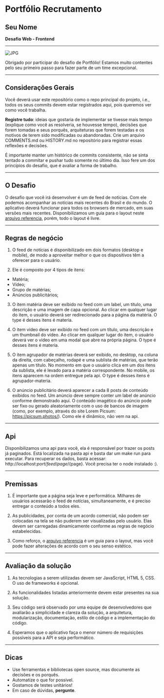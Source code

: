 # Portfólio Recrutamento

## Seu Nome
**Desafio Web - Frontend**

---
![JPG](https://github.com/globoi/portfolio-desafio/assets/7443856/90c0c5c8-c08e-4b89-974e-74056ad00f4b)

Obrigado por participar do desafio de Portfólio! Estamos muito contentes pelo seu primeiro passo para fazer parte de um time excepcional.

-------------------------------------------------------------------------------
## Considerações Gerais
Você deverá usar este repositório como o repo principal do projeto, i.e., todos os seus commits devem estar registrados aqui, pois queremos ver como você trabalha.

**Registre tudo**: ideias que gostaria de implementar se tivesse mais tempo (explique como você as resolveria, se houvesse tempo), decisões que forem tomadas e seus porquês, arquiteturas que forem testadas e os motivos de terem sido modificadas ou abandonadas. Crie um arquivo COMMENTS.md ou HISTORY.md no repositório para registrar essas reflexões e decisões.

É importante manter um histórico de commits consistente, não se sinta tentado a commitar e pushar tudo somente no último dia. Isso fere um dos princípios do desafio, que é avaliar a forma de trabalho.

-------------------------------------------------------------------------------
## O Desafio
O desafio que você irá desenvolver é um de feed de notícias. Com ele podemos acompanhar as notícias mais recentes do Brasil e do mundo.
O aplicativo deverá funcionar para todos os browsers de mercado, em suas versões mais recentes.
Disponibilizamos um guia para o layout neste [arquivo referencia](https://bit.ly/3ls3dYg), porém, todo o layout é livre.

-------------------------------------------------------------------------------
## Regras de negócio

1. O feed de notícias é disponibilizado em dois formatos (desktop e mobile), de modo a aproveitar melhor o que os dispositivos têm a oferecer para o usuário.

2. Ele é composto por 4 tipos de itens:
* Matéria;
* Vídeo;
* Grupo de matérias;
* Anúncios publicitários;

3. O item matéria deve ser exibido no feed com um label, um título, uma descrição e uma imagem de capa opcional. Ao clicar em qualquer lugar do item, o usuário deverá ser redirecionado para a página da matéria. O type é desses itens é materia.

4. O item vídeo deve ser exibido no feed com um título, uma descrição e um thumbnail do vídeo. Ao clicar em qualquer lugar do item, o usuário deverá ver o vídeo em uma modal que abre na própria página. O type é desses itens é materia.

5. O item agrupador de matérias deverá ser exibido, no desktop, na coluna da direita, com cabeçalho, rodapé e uma sublista de matérias, que terão apenas um título. No momento em que o usuário clica em um dos itens da sublista, ele é levado para a matéria correspondente. No mobile, os itens aparecem na ordem entregue pela api. O type é desses itens é agrupador-materia.

6. O anúncio publicitário deverá aparecer a cada 8 posts de conteúdo exibidos no feed. Um anúncio deve sempre conter um label de anúncio conforme demonstrado aqui. O conteúdo imagético do anúncio pode ser fixo ou gerado aleatoriamente com o uso de bancos de imagem (como, por exemplo, através do site Lorem Picsum: https://picsum.photos/). Como ele é dinâmico, não vem na api.

------------------------------------------------------------------------------
## Api
Disponibilizamos uma api para você, ela é responsável por trazer os posts já paginados. Está localizada na pasta api e basta dar um make run para executar. Para recuperar os dados, basta acessar: http://localhost:${port}/feed/page/${page}. Você precisa ter o node instalado :).

------------------------------------------------------------------------------
## Premissas

1. É importante que a página seja leve e performática. Milhares de usuários acessarão o feed de notícias, simultaneamente, e é preciso entregar o conteúdo a todos eles.

2. As publicidades, por conta de um acordo comercial, não podem ser colocadas na tela se não puderem ser visualizadas pelo usuário. Elas devem ser carregadas dinamicamente conforme as regras de negócio estabelecidas.

3. Como reforço, o [arquivo referencia](https://bit.ly/3ls3dYg) é um guia para o layout, mas você pode fazer alterações de acordo com o seu senso estético.

------------------------------------------------------------------------------
## Avaliação da solução

1. As tecnologias a serem utilizadas devem ser JavaScript, HTML 5, CSS. O uso de frameworks é opcional.

2. As funcionalidades listadas anteriormente devem estar presentes na sua solução.

3. Seu código será observado por uma equipe de desenvolvedores que avaliarão a simplicidade e clareza da solução, a arquitetura, modularização, documentação, estilo de código e a implementação do código.

4. Esperamos que o aplicativo faça o menor número de requisições possíveis para a API e seja performático.

-------------------------------------------------------------------------------
## Dicas
* Use ferramentas e bibliotecas open source, mas documente as decisões e os porquês.
* Automatize o que for possível.
* Gostamos de testes unitários!
* Em caso de dúvidas, **pergunte**.
